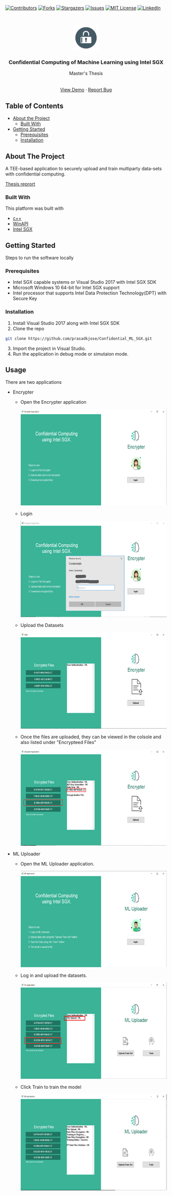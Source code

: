 [![Contributors][contributors-shield]][contributors-url]
[![Forks][forks-shield]][forks-url]
[![Stargazers][stars-shield]][stars-url]
[![Issues][issues-shield]][issues-url]
[![MIT License][license-shield]][license-url]
[![LinkedIn][linkedin-shield]][linkedin-url]

<!-- PROJECT LOGO -->
<br />
<p align="center">
  <a href="https://github.com/othneildrew/Best-README-Template">
    <img src="UI Design/icons/Encrypt.png" alt="Logo" width="80" height="80">
  </a>

  <h3 align="center">Confidential Computing of Machine Learning using Intel SGX</h3>

  <p align="center">
    Master's Thesis
    <br />
    <br />
    <br />
    <a href="https://github.com/prasadkjose/Confidential_ML_SGX/tree/master/screen%20recordings">View Demo</a>
    ·
    <a href="https://github.com/prasadkjose/Confidential_ML_SGX/issues">Report Bug</a>
    
  </p>
</p>

<!-- TABLE OF CONTENTS -->

## Table of Contents

- [About the Project](#about-the-project)
  - [Built With](#built-with)
- [Getting Started](#getting-started)
  - [Prerequisites](#prerequisites)
  - [Installation](#installation)

<!-- ABOUT THE PROJECT -->

## About The Project

<!-- [![Product Name Screen Shot][product-screenshot]](https://example.com) -->

A TEE-based application to securely upload and train multiparty data-sets with confidential computing.

[Thesis reprort](Master_Thesis.pdf)

### Built With

This platform was built with

- [c++](https://www.cplusplus.com)
- [WinAPI](https://docs.microsoft.com/en-us/windows/win32/)
- [Intel SGX](https://laravel.com)

<!-- GETTING STARTED -->

## Getting Started

Steps to run the software locally

### Prerequisites

- Intel SGX capable systems or Visual Studio 2017 with Intel SGX SDK
- Microsoft Windows 10 64-bit for Intel SGX support
- Intel processor that supports Intel
  Data Protection Technology(DPT) with Secure Key

### Installation

1. Install Visual Studio 2017 along with Intel SGX SDK
2. Clone the repo

```sh
git clone https://github.com/prasadkjose/Confidential_ML_SGX.git
```

3. Import the project in Visual Studio.
4. Run the application in debug mode or simutaion mode.

<!-- USAGE EXAMPLES -->

## Usage

There are two applications

- Encrypter

  - Open the Encrypter application
    <p align="center">
    <img src="Screenshots/EncrypterHome.png" alt="Logo" width="600" height="300"> 
    </p>

  - Login
     <p align="center">
    <img src="Screenshots/Login_enc.png" alt="Logo" width="600" height="300"> 
    </p>
  - Upload the Datasets
    <p align="center">
    <img src="Screenshots/EncrypterMain.png" alt="Logo" width="600" height="300"> 
    </p>

  - Once the files are uploaded, they can be viewed in the colsole and also listed under "Encrypteed Files"
    <p align="center">
      <img src="Screenshots/EncrypterUploaded.png" alt="Logo" width="600" height="300"> 
    </p>

* ML Uploader

  - Open the ML Uploader application.
    <p align="center">
      <img src="Screenshots/MLHome.png" alt="Logo" width="600" height="300">
    </p>
  - Log in and upload the datasets.
    <p align="center">
      <img src="Screenshots/MLUploaded.png" alt="Logo" width="600" height="300">
    </p>

  - Click Train to train the model
    <p align="center">
      <img src="Screenshots/MLTrain.png" alt="Logo" width="600" height="300">
    </p>

  <!-- MARKDOWN LINKS & IMAGES -->
  <!-- https://www.markdownguide.org/basic-syntax/#reference-style-links -->

[contributors-shield]: https://img.shields.io/github/contributors/othneildrew/Best-README-Template.svg?style=flat-square
[contributors-url]: https://github.com/othneildrew/Best-README-Template/graphs/contributors
[forks-shield]: https://img.shields.io/github/forks/othneildrew/Best-README-Template.svg?style=flat-square
[forks-url]: https://github.com/othneildrew/Best-README-Template/network/members
[stars-shield]: https://img.shields.io/github/stars/othneildrew/Best-README-Template.svg?style=flat-square
[stars-url]: https://github.com/othneildrew/Best-README-Template/stargazers
[issues-shield]: https://img.shields.io/github/issues/othneildrew/Best-README-Template.svg?style=flat-square
[issues-url]: https://github.com/othneildrew/Best-README-Template/issues
[license-shield]: https://img.shields.io/github/license/othneildrew/Best-README-Template.svg?style=flat-square
[license-url]: https://github.com/othneildrew/Best-README-Template/blob/master/LICENSE.txt
[linkedin-shield]: https://img.shields.io/badge/-LinkedIn-black.svg?style=flat-square&logo=linkedin&colorB=555
[linkedin-url]: https://linkedin.com/in/othneildrew
[encrypter1]: Screenshots/EncrypterHome.png
[thesis]: Master_Thesis.pdf
